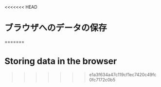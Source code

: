 
<<<<<<< HEAD
# ブラウザへのデータの保存
=======
# Storing data in the browser
>>>>>>> e1a3f634a47c119cf1ec7420c49fc0fc7172c0b5
